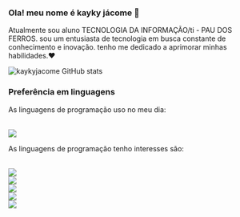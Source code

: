 ### Ola! meu nome é kayky jácome 👋

Atualmente sou aluno TECNOLOGIA DA INFORMAÇÃO/ti - PAU DOS FERROS. sou um entusiasta de tecnologia em busca constante de conhecimento e inovação. tenho me dedicado a aprimorar minhas habilidades.❤️

![kaykyjacome GitHub stats](https://github-readme-stats.vercel.app/api?username=kaykyjacome&show_icons=true&theme=radical)

### Preferência em linguagens

As linguagens de programação uso no meu dia:<div style="display: inlinine_block"><br/>
<img olign="center" olt="c" src="https://img.shields.io/badge/C-00599C?style=for-the-badge&logo=c&logoColor=white" />

As linguagens de programação tenho interesses são:

<div style="display: inlinine_block"><br/>
<img olign="center" olt="html5" src="https://img.shields.io/badge/HTML5-E34F26?style=for-the-badge&logo=html5&logoColor=white" /
  <div style="display: inlinine_block"><br/><img olign="center" olt="css3" src="https://img.shields.io/badge/CSS3-1572B6?style=for-the-badge&logo=css3&logoColor=white" /
    <div style="display: inlinine_block"><br/>
<img olign="center" olt="python" src="https://img.shields.io/badge/Python-14354C?style=for-the-badge&logo=python&logoColor=white" /<div style="display: inlinine_block"><br/>
<img olign="center" olt="java" src="https://img.shields.io/badge/Java-ED8B00?style=for-the-badge&logo=openjdk&logoColor=white" /<div style="display: inlinine_block"><br/>
<img olign="center" olt="javascript" src="https://img.shields.io/badge/JavaScript-F7DF1E?style=for-the-badge&logo=javascript&logoColor=black" />
</div>
